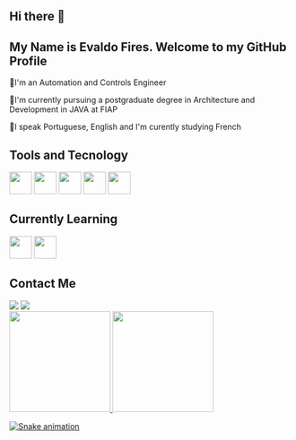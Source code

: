 ## Hi there 👋

## My Name is Evaldo Fires. Welcome to my GitHub Profile
 
🔹I'm an Automation and Controls Engineer

🔹I'm currently pursuing a postgraduate degree in Architecture and Development in JAVA at FIAP

🔹I speak Portuguese, English and I'm curently studying French



## Tools and Tecnology

<img loading="lazy" src="https://cdn.jsdelivr.net/gh/devicons/devicon@latest/icons/java/java-original-wordmark.svg" width="40" height="40" /> <img loading="lazy" src="https://cdn.jsdelivr.net/gh/devicons/devicon@latest/icons/spring/spring-original-wordmark.svg" width="40" height="40" /> <img loading="lazy" src="https://cdn.jsdelivr.net/gh/devicons/devicon@latest/icons/mysql/mysql-original-wordmark.svg" width="40" height="40" /> <img loading="lazy" src="https://cdn.jsdelivr.net/gh/devicons/devicon@latest/icons/postgresql/postgresql-original-wordmark.svg" width="40" height="40" /> <img loading="lazy" src="https://cdn.jsdelivr.net/gh/devicons/devicon@latest/icons/mongodb/mongodb-original-wordmark.svg" width="40" height="40" />
          
## Currently Learning

<img loading="lazy" src="https://cdn.jsdelivr.net/gh/devicons/devicon@latest/icons/docker/docker-original-wordmark.svg" width="40" height="40"/> <img loading="lazy" src="https://cdn.jsdelivr.net/gh/devicons/devicon@latest/icons/amazonwebservices/amazonwebservices-original-wordmark.svg" width="40" height="40" />
          
## Contact Me

<div>
<a href="https://www.linkedin.com/in/evaldo-barbosa-fires-filho-75187b104/" target="_blank"><img loading="lazy" src="https://img.shields.io/badge/-LinkedIn-%230077B5?style=for-the-badge&logo=linkedin&logoColor=white" target="_blank"></a>
<a href="https://www.instagram.com/evaldofires/" target="_blank"> <img loading="lazy" src="https://img.shields.io/badge/-Instagram-%23E4405F?style=for-the-badge&logo=instagram&logoColor=white" target="_blank"></a>
</div>          
          
<div>
<a href="https://github.com/EvaldoFires">
<img loading="lazy" height="180em" src="https://github-readme-stats.vercel.app/api/top-langs/?username=EvaldoFires&layout=compact&langs_count=7&theme=dracula"/>
<img loading="lazy" height="180em" src="https://github-readme-stats.vercel.app/api?username=EvaldoFires&show_icons=true&theme=dracula&include_all_commits=true&count_private=true"/>
</div>          

![Snake animation](https://github.com/EvaldoFires/EvaldoFires/blob/output/github-contribution-grid-snake.svg)


